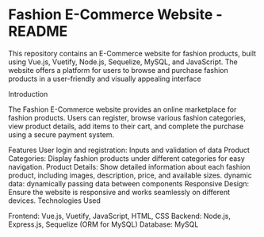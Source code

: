 
# Fashion E-Commerce Website - README


This repository contains an E-Commerce website for fashion products, built using Vue.js, Vuetify, Node.js, Sequelize, MySQL, and JavaScript. The website offers a platform for users to browse and purchase fashion products in a user-friendly and visually appealing interface

Introduction

The Fashion E-Commerce website provides an online marketplace for fashion products. Users can register, browse various fashion categories, view product details, add items to their cart, and complete the purchase using a secure payment system.

Features
User login and registration: Inputs and validation of data
Product Categories: Display fashion products under different categories for easy navigation.
Product Details: Show detailed information about each fashion product, including images, description, price, and available sizes.
dynamic data: dynamically passing data between components
Responsive Design: Ensure the website is responsive and works seamlessly on different devices.
Technologies Used

Frontend: Vue.js, Vuetify, JavaScript, HTML, CSS
Backend: Node.js, Express.js, Sequelize (ORM for MySQL)
Database: MySQL

